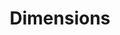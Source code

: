 ---
bigquery: https://console.cloud.google.com/bigquery?p=covid-19-dimensions-ai&page=table&d=data&t=publications
contributors: Digital Science, https://www.digital-science.com/
cost: Free for personal, non-commercial use.
description: Dimensions contains more than 100 million publications, ranging from
  articles published in scholarly journals, books and book chapters, to preprints
  and conference proceedings. All publications are contextualized with linked data
  sets, funding, publications, patents, clinical trials, and policy documents. You
  can also view associated categories, funders, institutions, and researcher profiles.
documentation: https://docs.dimensions.ai/bigquery/index.html
last_edit: Mon, 04 Apr 2022 19:04:00 GMT
location: https://www.dimensions.ai/products/free/
maintained_by: Digital Science, https://www.digital-science.com/
schema_fields: '[''status'', ''associated_publication_id'', ''granted_year'', ''jurisdiction'',
  ''authors'', ''family_id'', ''acknowledgements'', ''current_assignee'', ''volume'',
  ''journal'', ''citations'', ''supporting_grant_ids'', ''research_org_state_codes'',
  ''category_hrcs_hc'', ''labels'', ''funder_org_state_codes'', ''conditions'', ''legal_events'',
  ''name'', ''metrics'', ''date_online'', ''types'', ''funding_cny'', ''assignee_orgs'',
  ''category_bra'', ''clinical_trial_ids'', ''year'', ''kind'', ''resulting_publication_ids'',
  ''created_date'', ''reference_ids'', ''category_hrcs_rac'', ''end_year'', ''publication_ids'',
  ''funding_jpy'', ''publisher'', ''aliases'', ''date_imported_gbq'', ''research_org_state_names'',
  ''type'', ''funding_gbp'', ''research_org_cities'', ''publication_year'', ''date_print'',
  ''research_org_country_names'', ''gender'', ''journal_lists'', ''pages'', ''funding_chf'',
  ''application_number'', ''mesh_headings'', ''conference'', ''concepts'', ''citation_string'',
  ''open_access_categories_v2'', ''date_modified'', ''associated_publication_arxiv_id'',
  ''acronym'', ''funding_nzd'', ''date_normal'', ''publication_date'', ''family_members_ids'',
  ''funder_org_cities'', ''id'', ''category_uoa'', ''expiration_year'', ''research_org_city_names'',
  ''grant_number'', ''categories'', ''book_series_title'', ''interventions'', ''funder_countries'',
  ''open_access_categories'', ''ipcr'', ''priority_date'', ''category_for'', ''established'',
  ''filing_status'', ''current_assignee_orgs'', ''cpc'', ''issue'', ''patent_ids'',
  ''altmetrics'', ''granted_date'', ''registry'', ''original_abstract'', ''resulting_publication_doi'',
  ''parent_id'', ''wikipedia_url'', ''original_assignee'', ''description'', ''category_rcdc'',
  ''brief_title'', ''date_inserted'', ''funding_details'', ''phase'', ''acronyms'',
  ''repository_id'', ''category_sdg'', ''end_date'', ''title'', ''foa_number'', ''doi'',
  ''legal_status'', ''subtitles'', ''original_assignee_countries'', ''research_orgs'',
  ''book_title'', ''editors'', ''researcher_ids'', ''citations_count'', ''external_ids'',
  ''linkout'', ''license'', ''source_id'', ''funder_org_acronyms'', ''proceedings_title'',
  ''pmcid'', ''relationships'', ''family_count'', ''arxiv_id'', ''funding_currency'',
  ''address'', ''category_icrp_ct'', ''organisation_details'', ''assignee_countries'',
  ''filing_year'', ''funding_amount'', ''funder_org_countries'', ''pmid'', ''cited_by_ids'',
  ''category_icrp_cso'', ''date'', ''category_hra'', ''original_assignee_orgs'', ''funding_cad'',
  ''filing_date'', ''current_assignee_countries'', ''start_year'', ''funder_org'',
  ''funding_eur'', ''associated_publication_pmid'', ''abstract'', ''repository_name'',
  ''language'', ''inventor_names'', ''funder_orgs'', ''repository_url'', ''mesh_terms'',
  ''embargo_date'', ''isbn'', ''email_address'', ''funding_aud'', ''associated_grant_ids'',
  ''associated_publication_doi'', ''expiration_date'', ''active_years'', ''original_title'',
  ''links'', ''priority_year'', ''funding_usd'', ''investigators'', ''research_org_countries'',
  ''start_date'', ''eisbn'']'
shortname: dimensions
tags:
- scholarly literature
- patents
- funding
- clinical trials
- academic profiles
terms_of_use: 'Use of both the Dimensions COVID-19 dataset and full Dimensions dataset
  are subject to the Dimensions Terms of use: https://www.dimensions.ai/policies-terms-legal '
title: Dimensions
uuid: dcff88bd-fe6b-4fdb-8159-809bf9d7bc1c
---